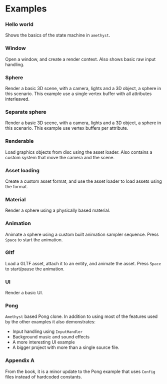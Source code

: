 # Examples

### Hello world

Shows the basics of the state machine in `amethyst`.

### Window

Open a window, and create a render context. Also shows basic raw input handling.

### Sphere 

Render a basic 3D scene, with a camera, lights and a 3D object, a sphere in this scenario.
This example use a single vertex buffer with all attributes interleaved.

### Separate sphere

Render a basic 3D scene, with a camera, lights and a 3D object, a sphere in this scenario.
This example use vertex buffers per attribute.

### Renderable

Load graphics objects from disc using the asset loader.
Also contains a custom system that move the camera and the scene.

### Asset loading

Create a custom asset format, and use the asset loader to load assets using the format.

### Material

Render a sphere using a physically based material.

### Animation

Animate a sphere using a custom built animation sampler sequence. Press `Space` to start the animation. 

### Gltf

Load a GLTF asset, attach it to an entity, and animate the asset. Press `Space` to start/pause the animation.

### UI

Render a basic UI.

### Pong

`Amethyst` based Pong clone. In addition to using most of the features used by the other examples it also demonstrates:

* Input handling using `InputHandler`
* Background music and sound effects
* A more interesting UI example
* A bigger project with more than a single source file.

### Appendix A

From the book, it is a minor update to the Pong example that uses `Config` files instead of hardcoded constants.
